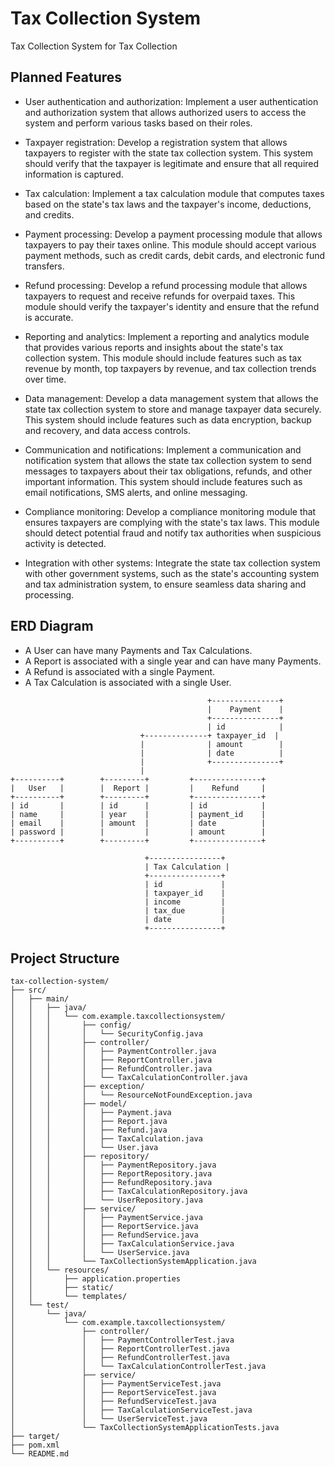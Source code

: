 # Tax Collection System

Tax Collection System for Tax Collection

## Planned Features

* User authentication and authorization: Implement a user authentication and authorization system that allows authorized users to access the system and perform various tasks based on their roles.

* Taxpayer registration: Develop a registration system that allows taxpayers to register with the state tax collection system. This system should verify that the taxpayer is legitimate and ensure that all required information is captured.

* Tax calculation: Implement a tax calculation module that computes taxes based on the state's tax laws and the taxpayer's income, deductions, and credits.

* Payment processing: Develop a payment processing module that allows taxpayers to pay their taxes online. This module should accept various payment methods, such as credit cards, debit cards, and electronic fund transfers.

* Refund processing: Develop a refund processing module that allows taxpayers to request and receive refunds for overpaid taxes. This module should verify the taxpayer's identity and ensure that the refund is accurate.

* Reporting and analytics: Implement a reporting and analytics module that provides various reports and insights about the state's tax collection system. This module should include features such as tax revenue by month, top taxpayers by revenue, and tax collection trends over time.

* Data management: Develop a data management system that allows the state tax collection system to store and manage taxpayer data securely. This system should include features such as data encryption, backup and recovery, and data access controls.

* Communication and notifications: Implement a communication and notification system that allows the state tax collection system to send messages to taxpayers about their tax obligations, refunds, and other important information. This system should include features such as email notifications, SMS alerts, and online messaging.

* Compliance monitoring: Develop a compliance monitoring module that ensures taxpayers are complying with the state's tax laws. This module should detect potential fraud and notify tax authorities when suspicious activity is detected.

* Integration with other systems: Integrate the state tax collection system with other government systems, such as the state's accounting system and tax administration system, to ensure seamless data sharing and processing.

## ERD Diagram
* A User can have many Payments and Tax Calculations.
* A Report is associated with a single year and can have many Payments.
* A Refund is associated with a single Payment.
* A Tax Calculation is associated with a single User.


```
                                            +---------------+
                                            |    Payment    |
                                            +---------------+
                                            | id            |
                             +--------------+ taxpayer_id  |
                             |              | amount        |
                             |              | date          |
                             |              +---------------+
                             |
+----------+        +---------+         +---------------+
|   User   |        |  Report |         |    Refund     |
+----------+        +---------+         +---------------+
| id       |        | id      |         | id            |
| name     |        | year    |         | payment_id    |
| email    |        | amount  |         | date          |
| password |        |         |         | amount        |
+----------+        +---------+         +---------------+

                              +----------------+
                              | Tax Calculation |
                              +----------------+
                              | id             |
                              | taxpayer_id    |
                              | income         |
                              | tax_due        |
                              | date           |
                              +----------------+

```
## Project Structure

```
tax-collection-system/
├── src/
│   ├── main/
│   │   ├── java/
│   │   │   └── com.example.taxcollectionsystem/
│   │   │       ├── config/
│   │   │       │   └── SecurityConfig.java
│   │   │       ├── controller/
│   │   │       │   ├── PaymentController.java
│   │   │       │   ├── ReportController.java
│   │   │       │   ├── RefundController.java
│   │   │       │   └── TaxCalculationController.java
│   │   │       ├── exception/
│   │   │       │   └── ResourceNotFoundException.java
│   │   │       ├── model/
│   │   │       │   ├── Payment.java
│   │   │       │   ├── Report.java
│   │   │       │   ├── Refund.java
│   │   │       │   ├── TaxCalculation.java
│   │   │       │   └── User.java
│   │   │       ├── repository/
│   │   │       │   ├── PaymentRepository.java
│   │   │       │   ├── ReportRepository.java
│   │   │       │   ├── RefundRepository.java
│   │   │       │   ├── TaxCalculationRepository.java
│   │   │       │   └── UserRepository.java
│   │   │       ├── service/
│   │   │       │   ├── PaymentService.java
│   │   │       │   ├── ReportService.java
│   │   │       │   ├── RefundService.java
│   │   │       │   ├── TaxCalculationService.java
│   │   │       │   └── UserService.java
│   │   │       └── TaxCollectionSystemApplication.java
│   │   └── resources/
│   │       ├── application.properties
│   │       ├── static/
│   │       └── templates/
│   └── test/
│       └── java/
│           └── com.example.taxcollectionsystem/
│               ├── controller/
│               │   ├── PaymentControllerTest.java
│               │   ├── ReportControllerTest.java
│               │   ├── RefundControllerTest.java
│               │   └── TaxCalculationControllerTest.java
│               ├── service/
│               │   ├── PaymentServiceTest.java
│               │   ├── ReportServiceTest.java
│               │   ├── RefundServiceTest.java
│               │   ├── TaxCalculationServiceTest.java
│               │   └── UserServiceTest.java
│               └── TaxCollectionSystemApplicationTests.java
├── target/
├── pom.xml
└── README.md
```